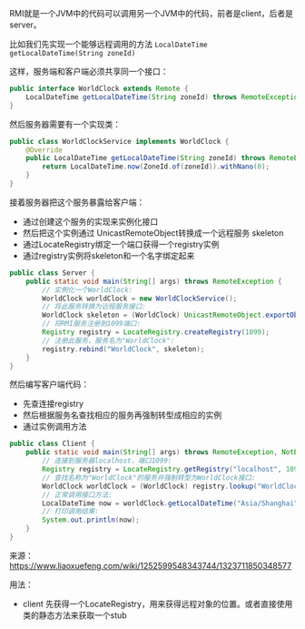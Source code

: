 RMI就是一个JVM中的代码可以调用另一个JVM中的代码，前者是client，后者是server。

比如我们先实现一个能够远程调用的方法 `LocalDateTime getLocalDateTime(String zoneId)`

这样，服务端和客户端必须共享同一个接口：

```Java
public interface WorldClock extends Remote {
    LocalDateTime getLocalDateTime(String zoneId) throws RemoteException;
}
```

然后服务器需要有一个实现类：

```Java
public class WorldClockService implements WorldClock {
    @Override
    public LocalDateTime getLocalDateTime(String zoneId) throws RemoteException {
        return LocalDateTime.now(ZoneId.of(zoneId)).withNano(0);
    }
}
```

接着服务器把这个服务暴露给客户端：

- 通过创建这个服务的实现来实例化接口
- 然后把这个实例通过 UnicastRemoteObject转换成一个远程服务 skeleton
- 通过LocateRegistry绑定一个端口获得一个registry实例
- 通过registry实例将skeleton和一个名字绑定起来

```Java
public class Server {
    public static void main(String[] args) throws RemoteException {
        // 实例化一个WorldClock:
        WorldClock worldClock = new WorldClockService();
        // 将此服务转换为远程服务接口:
        WorldClock skeleton = (WorldClock) UnicastRemoteObject.exportObject(worldClock, 0);
        // 将RMI服务注册到1099端口:
        Registry registry = LocateRegistry.createRegistry(1099);
        // 注册此服务，服务名为"WorldClock":
        registry.rebind("WorldClock", skeleton);
    }
}
```

然后编写客户端代码：

- 先查连接registry
- 然后根据服务名查找相应的服务再强制转型成相应的实例
- 通过实例调用方法

```Java
public class Client {
    public static void main(String[] args) throws RemoteException, NotBoundException {
        // 连接到服务器localhost，端口1099:
        Registry registry = LocateRegistry.getRegistry("localhost", 1099);
        // 查找名称为"WorldClock"的服务并强制转型为WorldClock接口:
        WorldClock worldClock = (WorldClock) registry.lookup("WorldClock");
        // 正常调用接口方法:
        LocalDateTime now = worldClock.getLocalDateTime("Asia/Shanghai");
        // 打印调用结果:
        System.out.println(now);
    }
}
```





来源：https://www.liaoxuefeng.com/wiki/1252599548343744/1323711850348577















用法：

- client 先获得一个LocateRegistry，用来获得远程对象的位置。或者直接使用类的静态方法来获取一个stub



































